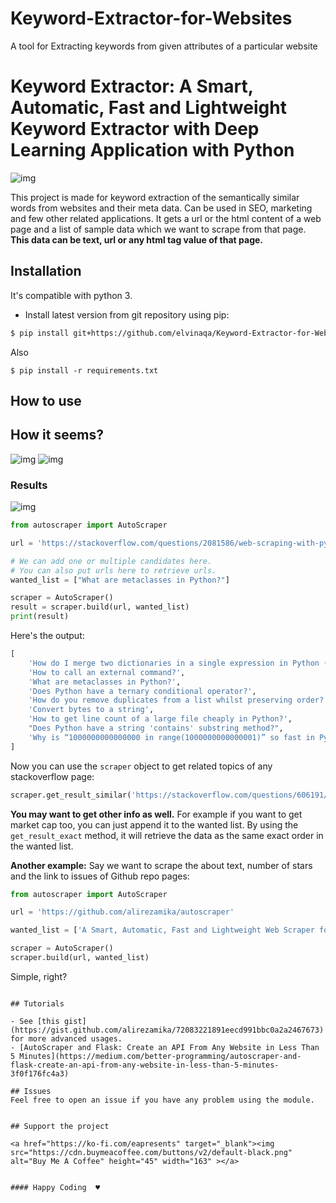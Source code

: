 # Keyword-Extractor-for-Websites

A tool for Extracting keywords from given attributes of a particular website

# Keyword Extractor: A Smart, Automatic, Fast and Lightweight Keyword Extractor with Deep Learning Application with Python

![img](https://github.com/elvinaqa/Keyword-Extractor-for-Websites/blob/main/images/1_nHfayfdmxAApbg84iMrJqQ.gif)

This project is made for keyword extraction of the semantically similar words from websites and their meta data. Can be used in SEO, marketing and few other related applications. 
It gets a url or the html content of a web page and a list of sample data which we want to scrape from that page. **This data can be text, url or any html tag value of that page.**

## Installation

It's compatible with python 3.

- Install latest version from git repository using pip:
```bash
$ pip install git+https://github.com/elvinaqa/Keyword-Extractor-for-Websites.git

```
Also 
```
$ pip install -r requirements.txt 
```

## How to use

## How it seems?
![img](https://github.com/elvinaqa/Keyword-Extractor-for-Websites/blob/main/images/text.PNG)
![img](https://github.com/elvinaqa/Keyword-Extractor-for-Websites/blob/main/images/col.PNG)
### Results
![img](https://github.com/elvinaqa/Keyword-Extractor-for-Websites/blob/main/images/2nd%20oage.PNG)

```python
from autoscraper import AutoScraper

url = 'https://stackoverflow.com/questions/2081586/web-scraping-with-python'

# We can add one or multiple candidates here.
# You can also put urls here to retrieve urls.
wanted_list = ["What are metaclasses in Python?"]

scraper = AutoScraper()
result = scraper.build(url, wanted_list)
print(result)
```

Here's the output:
```python
[
    'How do I merge two dictionaries in a single expression in Python (taking union of dictionaries)?', 
    'How to call an external command?', 
    'What are metaclasses in Python?', 
    'Does Python have a ternary conditional operator?', 
    'How do you remove duplicates from a list whilst preserving order?', 
    'Convert bytes to a string', 
    'How to get line count of a large file cheaply in Python?', 
    "Does Python have a string 'contains' substring method?", 
    'Why is “1000000000000000 in range(1000000000000001)” so fast in Python 3?'
]
```
Now you can use the `scraper` object to get related topics of any stackoverflow page:
```python
scraper.get_result_similar('https://stackoverflow.com/questions/606191/convert-bytes-to-a-string')
```


**You may want to get other info as well.** For example if you want to get market cap too, you can just append it to the wanted list. By using the `get_result_exact` method, it will retrieve the data as the same exact order in the wanted list.

**Another example:** Say we want to scrape the about text, number of stars and the link to issues of Github repo pages:

```python
from autoscraper import AutoScraper

url = 'https://github.com/alirezamika/autoscraper'

wanted_list = ['A Smart, Automatic, Fast and Lightweight Web Scraper for Python', '2.5k', 'https://github.com/alirezamika/autoscraper/issues']

scraper = AutoScraper()
scraper.build(url, wanted_list)
```

Simple, right?

```

## Tutorials

- See [this gist](https://gist.github.com/alirezamika/72083221891eecd991bbc0a2a2467673) for more advanced usages.
- [AutoScraper and Flask: Create an API From Any Website in Less Than 5 Minutes](https://medium.com/better-programming/autoscraper-and-flask-create-an-api-from-any-website-in-less-than-5-minutes-3f0f176fc4a3)

## Issues
Feel free to open an issue if you have any problem using the module.


## Support the project

<a href="https://ko-fi.com/eapresents" target="_blank"><img src="https://cdn.buymeacoffee.com/buttons/v2/default-black.png" alt="Buy Me A Coffee" height="45" width="163" ></a>


#### Happy Coding  ♥️
